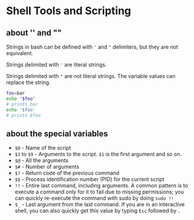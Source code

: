 # Shell Tools and Scripting

## about '' and ""

Strings in bash can be defined with `'` and `"` delimiters, but they are not equivalent.

Strings delimited with `'` are literal strings.

Strings delimited with `"` are not literal strings. The variable values can replace the string.

```bash
foo=bar
echo "$foo"
# prints bar
echo '$foo'
# prints $foo
```

## about the special variables

- `$0` - Name of the script
- `$1` to `$9` - Arguments to the script. `$1` is the first argument and so on.
- `$@` - All the arguments
- `$#` - Number of arguments
- `$?` - Return code of the previous command
- `$$` - Process identification number (PID) for the current script
- `!!` - Entire last command, including arguments. A common pattern is to execute a command only for it to fail due to missing permissions; you can quickly re-execute the command with sudo by doing `sudo !!`
- `$_` - Last argument from the last command. If you are in an interactive shell, you can also quickly get this value by typing `Esc` followed by `.`

